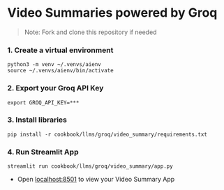# Video Summaries powered by Groq

> Note: Fork and clone this repository if needed

### 1. Create a virtual environment

```shell
python3 -m venv ~/.venvs/aienv
source ~/.venvs/aienv/bin/activate
```

### 2. Export your Groq API Key

```shell
export GROQ_API_KEY=***
```

### 3. Install libraries

```shell
pip install -r cookbook/llms/groq/video_summary/requirements.txt
```

### 4. Run Streamlit App

```shell
streamlit run cookbook/llms/groq/video_summary/app.py
```

- Open [localhost:8501](http://localhost:8501) to view your Video Summary App